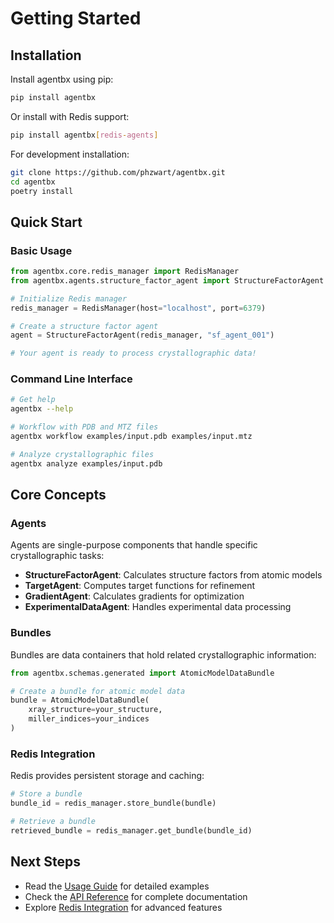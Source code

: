 # Getting Started

## Installation

Install agentbx using pip:

```bash
pip install agentbx
```

Or install with Redis support:

```bash
pip install agentbx[redis-agents]
```

For development installation:

```bash
git clone https://github.com/phzwart/agentbx.git
cd agentbx
poetry install
```

## Quick Start

### Basic Usage

```python
from agentbx.core.redis_manager import RedisManager
from agentbx.agents.structure_factor_agent import StructureFactorAgent

# Initialize Redis manager
redis_manager = RedisManager(host="localhost", port=6379)

# Create a structure factor agent
agent = StructureFactorAgent(redis_manager, "sf_agent_001")

# Your agent is ready to process crystallographic data!
```

### Command Line Interface

```bash
# Get help
agentbx --help

# Workflow with PDB and MTZ files
agentbx workflow examples/input.pdb examples/input.mtz

# Analyze crystallographic files
agentbx analyze examples/input.pdb
```

## Core Concepts

### Agents

Agents are single-purpose components that handle specific crystallographic tasks:

- **StructureFactorAgent**: Calculates structure factors from atomic models
- **TargetAgent**: Computes target functions for refinement
- **GradientAgent**: Calculates gradients for optimization
- **ExperimentalDataAgent**: Handles experimental data processing

### Bundles

Bundles are data containers that hold related crystallographic information:

```python
from agentbx.schemas.generated import AtomicModelDataBundle

# Create a bundle for atomic model data
bundle = AtomicModelDataBundle(
    xray_structure=your_structure,
    miller_indices=your_indices
)
```

### Redis Integration

Redis provides persistent storage and caching:

```python
# Store a bundle
bundle_id = redis_manager.store_bundle(bundle)

# Retrieve a bundle
retrieved_bundle = redis_manager.get_bundle(bundle_id)
```

## Next Steps

- Read the [Usage Guide](usage.md) for detailed examples
- Check the [API Reference](reference.md) for complete documentation
- Explore [Redis Integration](redis_integration.md) for advanced features 